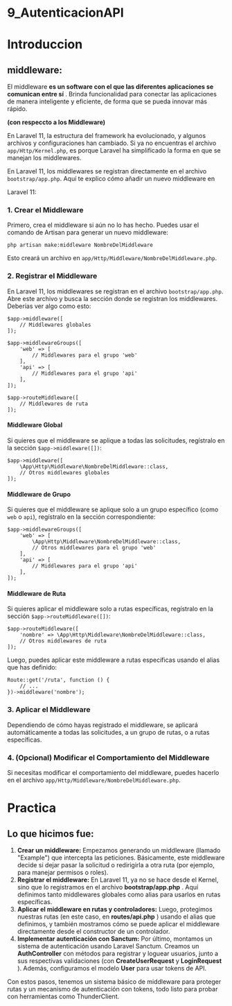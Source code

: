 # 9_AutenticacionAPI

# Introduccion

## middleware:

El middleware  **es un software con el que las diferentes aplicaciones se comunican entre sí** . Brinda funcionalidad para conectar las aplicaciones de manera inteligente y eficiente, de forma que se pueda innovar más rápido.

**(con respeccto a los Middleware)**

En Laravel 11, la estructura del framework ha evolucionado, y algunos archivos y configuraciones han cambiado. Si ya no encuentras el archivo `app/Http/Kernel.php`, es porque Laravel ha simplificado la forma en que se manejan los middlewares.

En Laravel 11, los middlewares se registran directamente en el archivo `bootstrap/app.php`. Aquí te explico cómo añadir un nuevo middleware en 

Laravel 11:

### 1. Crear el Middleware

Primero, crea el middleware si aún no lo has hecho. Puedes usar el comando de Artisan para generar un nuevo middleware:

```
php artisan make:middleware NombreDelMiddleware
```

Esto creará un archivo en `app/Http/Middleware/NombreDelMiddleware.php`.

### 2. Registrar el Middleware

En Laravel 11, los middlewares se registran en el archivo `bootstrap/app.php`. Abre este archivo y busca la sección donde se registran los middlewares. Deberías ver algo como esto:

```
$app->middleware([
    // Middlewares globales
]);

$app->middlewareGroups([
    'web' => [
        // Middlewares para el grupo 'web'
    ],
    'api' => [
        // Middlewares para el grupo 'api'
    ],
]);

$app->routeMiddleware([
    // Middlewares de ruta
]);
```

#### Middleware Global

Si quieres que el middleware se aplique a todas las solicitudes, regístralo en la sección `$app->middleware([])`:

```
$app->middleware([
    \App\Http\Middleware\NombreDelMiddleware::class,
    // Otros middlewares globales
]);
```

#### Middleware de Grupo

Si quieres que el middleware se aplique solo a un grupo específico (como `web` o `api`), regístralo en la sección correspondiente:

```
$app->middlewareGroups([
    'web' => [
        \App\Http\Middleware\NombreDelMiddleware::class,
        // Otros middlewares para el grupo 'web'
    ],
    'api' => [
        // Middlewares para el grupo 'api'
    ],
]);
```

#### Middleware de Ruta

Si quieres aplicar el middleware solo a rutas específicas, regístralo en la sección `$app->routeMiddleware([])`:

```
$app->routeMiddleware([
    'nombre' => \App\Http\Middleware\NombreDelMiddleware::class,
    // Otros middlewares de ruta
]);
```

Luego, puedes aplicar este middleware a rutas específicas usando el alias que has definido:

```
Route::get('/ruta', function () {
    // ...
})->middleware('nombre');
```

### 3. Aplicar el Middleware

Dependiendo de cómo hayas registrado el middleware, se aplicará automáticamente a todas las solicitudes, a un grupo de rutas, o a rutas específicas.

### 4. (Opcional) Modificar el Comportamiento del Middleware

Si necesitas modificar el comportamiento del middleware, puedes hacerlo en el archivo `app/Http/Middleware/NombreDelMiddleware.php`.

# Practica

## Lo que hicimos fue:

1. **Crear un middleware:** Empezamos generando un middleware (llamado "Example") que intercepta las peticiones. Básicamente, este middleware decide si dejar pasar la solicitud o redirigirla a otra ruta (por ejemplo, para manejar permisos o roles).
2. **Registrar el middleware:** En Laravel 11, ya no se hace desde el Kernel, sino que lo registramos en el archivo  **bootstrap/app.php** . Aquí definimos tanto middlewares globales como alias para usarlos en rutas específicas.
3. **Aplicar el middleware en rutas y controladores:** Luego, protegimos nuestras rutas (en este caso, en  **routes/api.php** ) usando el alias que definimos, y también mostramos cómo se puede aplicar el middleware directamente desde el constructor de un controlador.
4. **Implementar autenticación con Sanctum:** Por último, montamos un sistema de autenticación usando Laravel Sanctum. Creamos un **AuthController** con métodos para registrar y loguear usuarios, junto a sus respectivas validaciones (con **CreateUserRequest** y  **LoginRequest** ). Además, configuramos el modelo **User** para usar tokens de API.

Con estos pasos, tenemos un sistema básico de middleware para proteger rutas y un mecanismo de autenticación con tokens, todo listo para probar con herramientas como ThunderClient.
